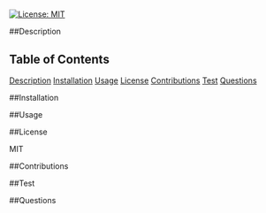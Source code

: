 # 
  [![License: MIT](https://img.shields.io/badge/License-MIT-yellow.svg)](https://opensource.org/licenses/MIT)
  

  ##Description

  

  ## Table of Contents

  [Description](#Description)
  [Installation](#Installation)
  [Usage](#Usage)
  [License](#License)
  [Contributions](#Contributions)
  [Test](#Test)
  [Questions](#Questions)

  ##Installation
  
  

  ##Usage

  

  ##License

  MIT

  ##Contributions

  

  ##Test

  

  ##Questions

  
  

